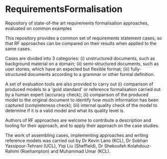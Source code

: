 # RequirementsFormalisation
Repository of state-of-the art requirements formalisation approaches, evaluated on common examples 

This repository provides a common set of requirements statement cases, so that RF approaches can be compared on their results when applied to the same cases. 

Cases are divided into 3 categories: (i) unstructured documents, such as background material on a domain; (ii) semi-structured documents, such as user stories, which have an expected but flexible format; (iii) fully-structured documents according to a grammar or other formal definition.

A set of evaluation tools are also provided to carry out (i) comparison of produced models to a 'gold standard' or reference formalisation carried out by a human expert (accuracy check); (ii) comparison of the produced model to the original document to identify how much information has been captured (completeness check); (iii) internal quality check of the model to determine if it is a valid model and what its quality level is.

Authors of RF approaches are welcome to contribute a description and tooling for their approach, and to apply their approach on the case studies. 

The work of assembling cases, implementing approaches and writing reference models was carried out by Dr Kevin Lano (KCL), Dr Sobhan Yassipour-Tehrani (UCL), Yiqi Liu (Sheffield), Dr Shekoufeh Kolahdouz-Rahimi (Roehampton) and Muhammad Umar (KCL).
